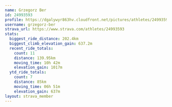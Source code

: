 ```yaml
---
name: Grzegorz Ber
id: 24993593
profile: https://dgalywyr863hv.cloudfront.net/pictures/athletes/24993593/7453165/11/large.jpg
username: grzegorz-ber
strava_url: https://www.strava.com/athletes/24993593
stats:
  biggest_ride_distance: 202.4km
  biggest_climb_elevation_gain: 637.2m
  recent_ride_totals:
    count: 11
    distance: 139.95km
    moving_time: 10h 42m
    elevation_gain: 1017m
  ytd_ride_totals:
    count: 7
    distance: 85km
    moving_time: 06h 51m
    elevation_gain: 637m
layout: strava_member
--- 
```

